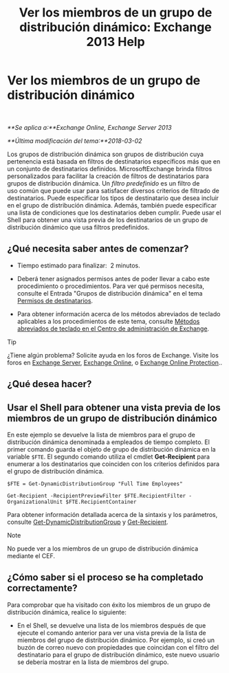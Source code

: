 ﻿---
title: 'Ver los miembros de un grupo de distribución dinámico: Exchange 2013 Help'
TOCTitle: Ver los miembros de un grupo de distribución dinámico
ms:assetid: 40b100c6-864e-4c82-9f98-08dd5c83e378
ms:mtpsurl: https://technet.microsoft.com/es-es/library/Bb232019(v=EXCHG.150)
ms:contentKeyID: 48268038
ms.date: 05/22/2018
mtps_version: v=EXCHG.150
ms.translationtype: MT
---

# Ver los miembros de un grupo de distribución dinámico

 

_**Se aplica a:**Exchange Online, Exchange Server 2013_

_**Última modificación del tema:**2018-03-02_

Los grupos de distribución dinámica son grupos de distribución cuya pertenencia está basada en filtros de destinatarios específicos más que en un conjunto de destinatarios definidos. MicrosoftExchange brinda filtros personalizados para facilitar la creación de filtros de destinatarios para grupos de distribución dinámica. Un *filtro predefinido* es un filtro de uso común que puede usar para satisfacer diversos criterios de filtrado de destinatarios. Puede especificar los tipos de destinatario que desea incluir en el grupo de distribución dinámica. Además, también puede especificar una lista de condiciones que los destinatarios deben cumplir. Puede usar el Shell para obtener una vista previa de los destinatarios de un grupo de distribución dinámico que usa filtros predefinidos.

## ¿Qué necesita saber antes de comenzar?

  - Tiempo estimado para finalizar:  2 minutos.

  - Deberá tener asignados permisos antes de poder llevar a cabo este procedimiento o procedimientos. Para ver qué permisos necesita, consulte el Entrada "Grupos de distribución dinámica" en el tema [Permisos de destinatarios](recipients-permissions-exchange-2013-help.md).

  - Para obtener información acerca de los métodos abreviados de teclado aplicables a los procedimientos de este tema, consulte [Métodos abreviados de teclado en el Centro de administración de Exchange](keyboard-shortcuts-in-the-exchange-admin-center-exchange-online-protection-help.md).


> [!TIP]
> ¿Tiene algún problema? Solicite ayuda en los foros de Exchange. Visite los foros en <A href="https://go.microsoft.com/fwlink/p/?linkid=60612">Exchange Server</A>, <A href="https://go.microsoft.com/fwlink/p/?linkid=267542">Exchange Online</A>, o <A href="https://go.microsoft.com/fwlink/p/?linkid=285351">Exchange Online Protection</A>..



## ¿Qué desea hacer?

## Usar el Shell para obtener una vista previa de los miembros de un grupo de distribución dinámico

En este ejemplo se devuelve la lista de miembros para el grupo de distribución dinámica denominada a empleados de tiempo completo. El primer comando guarda el objeto de grupo de distribución dinámica en la variable `$FTE`. El segundo comando utiliza el cmdlet **Get-Recipient** para enumerar a los destinatarios que coinciden con los criterios definidos para el grupo de distribución dinámica.

    $FTE = Get-DynamicDistributionGroup "Full Time Employees"

    Get-Recipient -RecipientPreviewFilter $FTE.RecipientFilter -OrganizationalUnit $FTE.RecipientContainer

Para obtener información detallada acerca de la sintaxis y los parámetros, consulte [Get-DynamicDistributionGroup](https://technet.microsoft.com/es-es/library/bb124762\(v=exchg.150\)) y [Get-Recipient](https://technet.microsoft.com/es-es/library/aa996921\(v=exchg.150\)).


> [!NOTE]
> No puede ver a los miembros de un grupo de distribución dinámica mediante el CEF.



## ¿Cómo saber si el proceso se ha completado correctamente?

Para comprobar que ha visitado con éxito los miembros de un grupo de distribución dinámica, realice lo siguiente:

  - En el Shell, se devuelve una lista de los miembros después de que ejecute el comando anterior para ver una vista previa de la lista de miembros del grupo de distribución dinámico. Por ejemplo, si creó un buzón de correo nuevo con propiedades que coincidan con el filtro del destinatario para el grupo de distribución dinámico, este nuevo usuario se debería mostrar en la lista de miembros del grupo.

